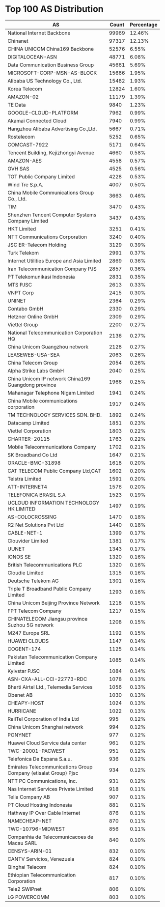# Top 100 AS Distribution
| AS | Count | Percentage |
|----|----|----|
| National Internet Backbone | 99969 | 12.46% |
| Chinanet | 97317 | 12.13% |
| CHINA UNICOM China169 Backbone | 52576 | 6.55% |
| DIGITALOCEAN-ASN | 48771 | 6.08% |
| Data Communication Business Group | 45661 | 5.69% |
| MICROSOFT-CORP-MSN-AS-BLOCK | 15666 | 1.95% |
| Alibaba US Technology Co., Ltd. | 15482 | 1.93% |
| Korea Telecom | 12824 | 1.60% |
| AMAZON-02 | 11179 | 1.39% |
| TE Data | 9840 | 1.23% |
| GOOGLE-CLOUD-PLATFORM | 7962 | 0.99% |
| Akamai Connected Cloud | 7940 | 0.99% |
| Hangzhou Alibaba Advertising Co.,Ltd. | 5667 | 0.71% |
| Rostelecom | 5252 | 0.65% |
| COMCAST-7922 | 5171 | 0.64% |
| Tencent Building, Kejizhongyi Avenue | 4660 | 0.58% |
| AMAZON-AES | 4558 | 0.57% |
| OVH SAS | 4525 | 0.56% |
| TOT Public Company Limited | 4228 | 0.53% |
| Wind Tre S.p.A. | 4007 | 0.50% |
| China Mobile Communications Group Co., Ltd. | 3663 | 0.46% |
| TIM | 3470 | 0.43% |
| Shenzhen Tencent Computer Systems Company Limited | 3437 | 0.43% |
| HKT Limited | 3251 | 0.41% |
| NTT Communications Corporation | 3240 | 0.40% |
| JSC ER-Telecom Holding | 3129 | 0.39% |
| Turk Telekom | 2991 | 0.37% |
| Internet Utilities Europe and Asia Limited | 2869 | 0.36% |
| Iran Telecommunication Company PJS | 2857 | 0.36% |
| PT Telekomunikasi Indonesia | 2831 | 0.35% |
| MTS PJSC | 2613 | 0.33% |
| VNPT Corp | 2415 | 0.30% |
| UNINET | 2364 | 0.29% |
| Contabo GmbH | 2330 | 0.29% |
| Hetzner Online GmbH | 2309 | 0.29% |
| Viettel Group | 2200 | 0.27% |
| National Telecommunication Corporation HQ | 2136 | 0.27% |
| China Unicom Guangzhou network | 2128 | 0.27% |
| LEASEWEB-USA-SEA | 2063 | 0.26% |
| China Telecom Group | 2054 | 0.26% |
| Alpha Strike Labs GmbH | 2040 | 0.25% |
| China Unicom IP network China169 Guangdong province | 1966 | 0.25% |
| Mahanagar Telephone Nigam Limited | 1941 | 0.24% |
| China Mobile communications corporation | 1917 | 0.24% |
| TM TECHNOLOGY SERVICES SDN. BHD. | 1892 | 0.24% |
| Datacamp Limited | 1851 | 0.23% |
| Viettel Corporation | 1803 | 0.22% |
| CHARTER-20115 | 1763 | 0.22% |
| Mobile Telecommunications Company | 1702 | 0.21% |
| SK Broadband Co Ltd | 1647 | 0.21% |
| ORACLE-BMC-31898 | 1618 | 0.20% |
| CAT TELECOM Public Company Ltd,CAT | 1602 | 0.20% |
| Telstra Limited | 1591 | 0.20% |
| ATT-INTERNET4 | 1576 | 0.20% |
| TELEFONICA BRASIL S.A | 1523 | 0.19% |
| UCLOUD INFORMATION TECHNOLOGY HK LIMITED | 1497 | 0.19% |
| AS-COLOCROSSING | 1470 | 0.18% |
| R2 Net Solutions Pvt Ltd | 1440 | 0.18% |
| CABLE-NET-1 | 1399 | 0.17% |
| Clouvider Limited | 1381 | 0.17% |
| UUNET | 1343 | 0.17% |
| IONOS SE | 1320 | 0.16% |
| British Telecommunications PLC | 1320 | 0.16% |
| Cloudie Limited | 1315 | 0.16% |
| Deutsche Telekom AG | 1301 | 0.16% |
| Triple T Broadband Public Company Limited | 1293 | 0.16% |
| China Unicom Beijing Province Network | 1218 | 0.15% |
| FPT Telecom Company | 1217 | 0.15% |
| CHINATELECOM Jiangsu province Suzhou 5G network | 1208 | 0.15% |
| M247 Europe SRL | 1192 | 0.15% |
| HUAWEI CLOUDS | 1147 | 0.14% |
| COGENT-174 | 1125 | 0.14% |
| Pakistan Telecommunication Company Limited | 1085 | 0.14% |
| Kyivstar PJSC | 1084 | 0.14% |
| ASN-CXA-ALL-CCI-22773-RDC | 1078 | 0.13% |
| Bharti Airtel Ltd., Telemedia Services | 1056 | 0.13% |
| Obenet AB | 1030 | 0.13% |
| CHEAPY-HOST | 1024 | 0.13% |
| HURRICANE | 1022 | 0.13% |
| RailTel Corporation of India Ltd | 995 | 0.12% |
| China Unicom Shanghai network | 994 | 0.12% |
| PONYNET | 977 | 0.12% |
| Huawei Cloud Service data center | 961 | 0.12% |
| TWC-20001-PACWEST | 951 | 0.12% |
| Telefonica De Espana S.a.u. | 936 | 0.12% |
| Emirates Telecommunications Group Company (etisalat Group) Pjsc | 934 | 0.12% |
| NTT PC Communications, Inc. | 931 | 0.12% |
| Nas Internet Services Private Limited | 918 | 0.11% |
| Telia Company AB | 907 | 0.11% |
| PT Cloud Hosting Indonesia | 881 | 0.11% |
| Hathway IP Over Cable Internet | 876 | 0.11% |
| NAMECHEAP-NET | 870 | 0.11% |
| TWC-10796-MIDWEST | 856 | 0.11% |
| Companhia de Telecomunicacoes de Macau SARL | 840 | 0.10% |
| CENSYS-ARIN-01 | 832 | 0.10% |
| CANTV Servicios, Venezuela | 824 | 0.10% |
| Qinghai Telecom | 824 | 0.10% |
| Ethiopian Telecommunication Corporation | 817 | 0.10% |
| Tele2 SWIPnet | 806 | 0.10% |
| LG POWERCOMM | 803 | 0.10% |
